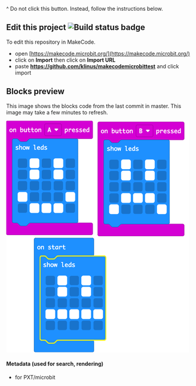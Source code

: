 ^ Do not click this button. Instead, follow the instructions below.

## Edit this project ![Build status badge](https://github.com/klinus/makecodemicrobittest/workflows/MakeCode/badge.svg)

To edit this repository in MakeCode.

* open [https://makecode.microbit.org/](https://makecode.microbit.org/)
* click on **Import** then click on **Import URL**
* paste **https://github.com/klinus/makecodemicrobittest** and click import

## Blocks preview

This image shows the blocks code from the last commit in master.
This image may take a few minutes to refresh.

![A rendered view of the blocks](https://github.com/klinus/makecodemicrobittest/raw/master/.github/makecode/blocks.png)

#### Metadata (used for search, rendering)

* for PXT/microbit
<script src="https://makecode.com/gh-pages-embed.js"></script><script>makeCodeRender("{{ site.makecode.home_url }}", "{{ site.github.owner_name }}/{{ site.github.repository_name }}");</script>
